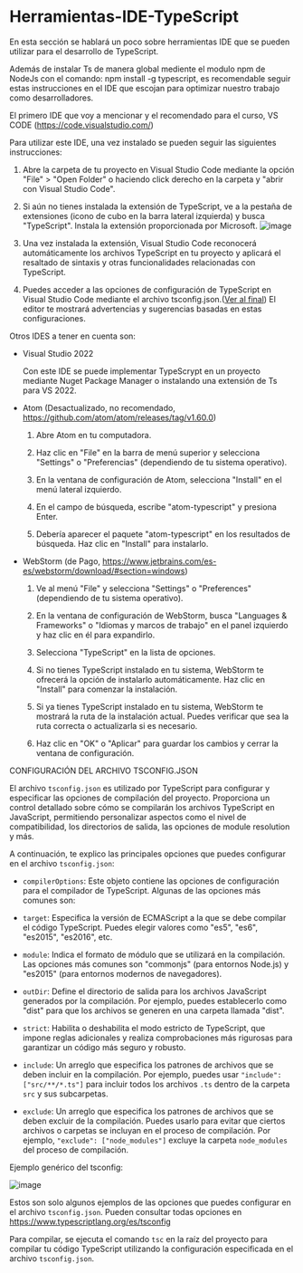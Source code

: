 # Herramientas-IDE-TypeScript

En esta sección se hablará un poco sobre herramientas IDE que se pueden utilizar para el desarrollo de TypeScript.

Además de instalar Ts de manera global mediente el modulo npm de NodeJs con el comando: npm install -g typescript, es recomendable seguir estas instrucciones  en el IDE que escojan para optimizar nuestro trabajo como desarrolladores.

El primero IDE que voy a mencionar y el recomendado para el curso, VS CODE (https://code.visualstudio.com/)

Para utilizar este IDE, una vez instalado se pueden seguir las siguientes instrucciones:

1. Abre la carpeta de tu proyecto en Visual Studio Code mediante la opción "File" > "Open Folder" o haciendo click derecho en la carpeta y "abrir con Visual Studio Code". 

2. Si aún no tienes instalada la extensión de TypeScript, ve a la pestaña de extensiones (icono de cubo en la barra lateral izquierda) y busca "TypeScript". Instala la extensión proporcionada por Microsoft.
![image](https://github.com/nicodonazzon/Herramientas-IDE/assets/60930400/19722b40-9a84-4817-a118-e8282373d14d)

3. Una vez instalada la extensión, Visual Studio Code reconocerá automáticamente los archivos TypeScript en tu proyecto y aplicará el resaltado de sintaxis y otras funcionalidades relacionadas con TypeScript.

4. Puedes acceder a las opciones de configuración de TypeScript en Visual Studio Code mediante el archivo tsconfig.json.([Ver al final](#seccion1)) El editor te mostrará advertencias y sugerencias basadas en estas configuraciones.

Otros IDES a tener en cuenta son:

* Visual Studio 2022

  Con este IDE se puede implementar TypeScrypt en un proyecto mediante Nuget Package Manager o instalando una extensión de Ts para VS 2022.

* Atom (Desactualizado, no recomendado, https://github.com/atom/atom/releases/tag/v1.60.0)

   1. Abre Atom en tu computadora.

   2. Haz clic en "File" en la barra de menú superior y selecciona "Settings" o "Preferencias" (dependiendo de tu sistema operativo).

   3. En la ventana de configuración de Atom, selecciona "Install" en el menú lateral izquierdo.

   4. En el campo de búsqueda, escribe "atom-typescript" y presiona Enter.

   5. Debería aparecer el paquete "atom-typescript" en los resultados de búsqueda. Haz clic en "Install" para instalarlo.

* WebStorm (de Pago, https://www.jetbrains.com/es-es/webstorm/download/#section=windows)

  1. Ve al menú "File" y selecciona "Settings" o "Preferences" (dependiendo de tu sistema operativo).

  2. En la ventana de configuración de WebStorm, busca "Languages & Frameworks" o "Idiomas y marcos de trabajo" en el panel izquierdo y haz clic 
  en él para expandirlo.

  3. Selecciona "TypeScript" en la lista de opciones.

  4. Si no tienes TypeScript instalado en tu sistema, WebStorm te ofrecerá la opción de instalarlo automáticamente. Haz clic en "Install" para 
  comenzar la instalación.

  5. Si ya tienes TypeScript instalado en tu sistema, WebStorm te mostrará la ruta de la instalación actual. Puedes verificar que sea la ruta 
  correcta o actualizarla si es necesario.

  6. Haz clic en "OK" o "Aplicar" para guardar los cambios y cerrar la ventana de configuración.

<a name="seccion1"></a>

CONFIGURACIÓN DEL ARCHIVO TSCONFIG.JSON

El archivo `tsconfig.json` es utilizado por TypeScript para configurar y especificar las opciones de compilación del proyecto. Proporciona un control detallado sobre cómo se compilarán los archivos TypeScript en JavaScript, permitiendo personalizar aspectos como el nivel de compatibilidad, los directorios de salida, las opciones de module resolution y más.

A continuación, te explico las principales opciones que puedes configurar en el archivo `tsconfig.json`:

- `compilerOptions`: Este objeto contiene las opciones de configuración para el compilador de TypeScript. Algunas de las opciones más comunes son:

- `target`: Especifica la versión de ECMAScript a la que se debe compilar el código TypeScript. Puedes elegir valores como "es5", "es6", "es2015", "es2016", etc.

- `module`: Indica el formato de módulo que se utilizará en la compilación. Las opciones más comunes son "commonjs" (para entornos Node.js) y "es2015" (para entornos modernos de navegadores).

- `outDir`: Define el directorio de salida para los archivos JavaScript generados por la compilación. Por ejemplo, puedes establecerlo como "dist" para que los archivos se generen en una carpeta llamada "dist".

- `strict`: Habilita o deshabilita el modo estricto de TypeScript, que impone reglas adicionales y realiza comprobaciones más rigurosas para garantizar un código más seguro y robusto.

- `include`: Un arreglo que especifica los patrones de archivos que se deben incluir en la compilación. Por ejemplo, puedes usar `"include": ["src/**/*.ts"]` para incluir todos los archivos `.ts` dentro de la carpeta `src` y sus subcarpetas.

- `exclude`: Un arreglo que especifica los patrones de archivos que se deben excluir de la compilación. Puedes usarlo para evitar que ciertos archivos o carpetas se incluyan en el proceso de compilación. Por ejemplo, `"exclude": ["node_modules"]` excluye la carpeta `node_modules` del proceso de compilación.

Ejemplo genérico del tsconfig:

![image](https://github.com/nicodonazzon/Herramientas-IDE/assets/60930400/f4a9280d-3b73-41b3-a88e-2eec9326a506)


Estos son solo algunos ejemplos de las opciones que puedes configurar en el archivo `tsconfig.json`. Pueden consultar todas opciones en https://www.typescriptlang.org/es/tsconfig

Para compilar, se ejecuta el comando `tsc` en la raíz del proyecto para compilar tu código TypeScript utilizando la configuración especificada en el archivo `tsconfig.json`.
